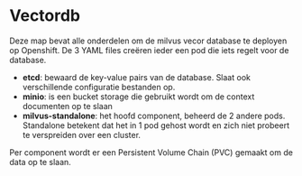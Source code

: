 # Vectordb
Deze map bevat alle onderdelen om de milvus vecor database te deployen op Openshift. De 3 YAML files creëren ieder een pod die iets regelt voor de database.
- **etcd**: bewaard de key-value pairs van de database. Slaat ook verschillende configuratie bestanden op.
- **minio**: is een bucket storage die gebruikt wordt om de context documenten op te slaan
- **milvus-standalone**: het hoofd component, beheerd de 2 andere pods. Standalone betekent dat het in 1 pod gehost wordt en zich niet probeert te verspreiden over een cluster.

Per component wordt er een Persistent Volume Chain (PVC) gemaakt om de data op te slaan.